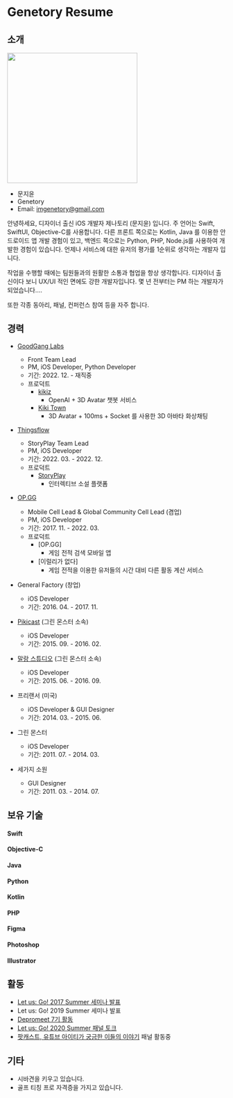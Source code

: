 # Genetory Resume


## 소개

<img src="/Image/Genetory.png" width="300" height="300">

- 문지윤
- Genetory 
- Email: imgenetory@gmail.com

안녕하세요, 디자이너 출신 iOS 개발자 제나토리 (문지윤) 입니다.
주 언어는 Swift, SwiftUI, Objective-C를 사용합니다.
다른 프론트 쪽으로는 Kotlin, Java 를 이용한 안드로이드 앱 개발 경험이 있고,
백엔드 쪽으로는 Python, PHP, Node.js를 사용하여 개발한 경험이 있습니다.
언제나 서비스에 대한 유저의 평가를 1순위로 생각하는 개발자 입니다.

작업을 수행할 때에는 팀원들과의 원활한 소통과 협업을 항상 생각합니다.
디자이너 출신이다 보니 UX/UI 적인 면에도 강한 개발자입니다.
몇 년 전부터는 PM 하는 개발자가 되었습니다....

또한 각종 동아리, 패널, 컨퍼런스 참여 등을 자주 합니다.

## 경력
* [GoodGang Labs](https://goodganglabs.com)
  - Front Team Lead
  - PM, iOS Developer, Python Developer
  - 기간: 2022. 12. - 재직중
  - 프로덕트
    - [kikiz](https://kikiz.ai/)
      - OpenAI + 3D Avatar 챗봇 서비스
    - [Kiki Town](https://www.kiki.town/)
      - 3D Avatar + 100ms + Socket 를 사용한 3D 아바타 화상채팅
  
* [Thingsflow](https://thingsflow.com)
  - StoryPlay Team Lead
  - PM, iOS Developer
  - 기간: 2022. 03. - 2022. 12.
  - 프로덕트
    - [StoryPlay](https://storyplay.com/)
      - 인터렉티브 소설 플랫폼

* [OP.GG](https://op.gg)
  - Mobile Cell Lead & Global Community Cell Lead (겸업)
  - PM, iOS Developer
  - 기간: 2017. 11. - 2022. 03.
  - 프로덕트
    - [OP.GG]
      - 게임 전적 검색 모바일 앱
    - [이럴리가 없다]
      - 게임 전적을 이용한 유저들의 시간 대비 다른 활동 계산 서비스

* General Factory (창업)
  - iOS Developer
  - 기간: 2016. 04. - 2017. 11.
  
* [Pikicast](https://pikicast.com) (그린 몬스터 소속)
  - iOS Developer
  - 기간: 2015. 09. - 2016. 02.
  
* [말랑 스튜디오](https://www.malangstudio.com) (그린 몬스터 소속)
  - iOS Developer
  - 기간: 2015. 06. - 2016. 09.

* 프리랜서 (미국)
  - iOS Developer & GUI Designer 
  - 기간: 2014. 03. - 2015. 06.
  
* 그린 몬스터
  - iOS Developer
  - 기간: 2011. 07. - 2014. 03.
  
* 세가지 소원
  - GUI Designer
  - 기간: 2011. 03. - 2014. 07.



## 보유 기술

#### Swift
#### Objective-C
#### Java
#### Python
#### Kotlin
#### PHP
#### Figma
#### Photoshop
#### Illustrator


## 활동
- [Let us: Go! 2017 Summer 세미나 발표](https://iosdevkor.github.io/let_us_go_2017_summer/)
- Let us: Go! 2019 Summer 세미나 발표
- [Depromeet 7기 활동](https://medium.com/depromeet)
- [Let us: Go! 2020 Summer 패널 토크](https://let-us-go-2020-summer.vercel.app/)
- [팟캐스트, 유튜브 아이티가 궁금한 이들의 이야기](https://www.youtube.com/channel/UCkwWWEv3C-3ToeO57r5LCHQ) 패널 활동중


## 기타

- 시바견을 키우고 있습니다.
- 골프 티칭 프로 자격증을 가지고 있습니다.

